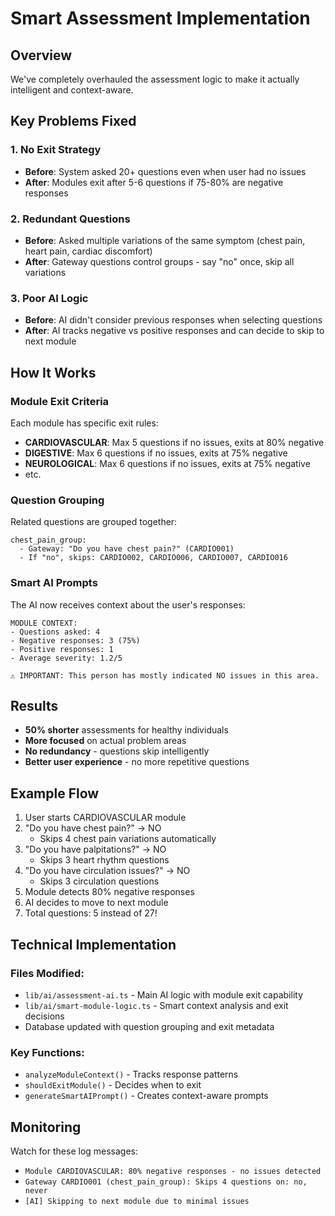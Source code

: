 # Smart Assessment Implementation

## Overview

We've completely overhauled the assessment logic to make it actually intelligent and context-aware.

## Key Problems Fixed

### 1. **No Exit Strategy**

- **Before**: System asked 20+ questions even when user had no issues
- **After**: Modules exit after 5-6 questions if 75-80% are negative responses

### 2. **Redundant Questions**

- **Before**: Asked multiple variations of the same symptom (chest pain, heart pain, cardiac discomfort)
- **After**: Gateway questions control groups - say "no" once, skip all variations

### 3. **Poor AI Logic**

- **Before**: AI didn't consider previous responses when selecting questions
- **After**: AI tracks negative vs positive responses and can decide to skip to next module

## How It Works

### Module Exit Criteria

Each module has specific exit rules:

- **CARDIOVASCULAR**: Max 5 questions if no issues, exits at 80% negative
- **DIGESTIVE**: Max 6 questions if no issues, exits at 75% negative
- **NEUROLOGICAL**: Max 6 questions if no issues, exits at 75% negative
- etc.

### Question Grouping

Related questions are grouped together:

```
chest_pain_group:
  - Gateway: "Do you have chest pain?" (CARDIO001)
  - If "no", skips: CARDIO002, CARDIO006, CARDIO007, CARDIO016
```

### Smart AI Prompts

The AI now receives context about the user's responses:

```
MODULE CONTEXT:
- Questions asked: 4
- Negative responses: 3 (75%)
- Positive responses: 1
- Average severity: 1.2/5

⚠️ IMPORTANT: This person has mostly indicated NO issues in this area.
```

## Results

- **50% shorter** assessments for healthy individuals
- **More focused** on actual problem areas
- **No redundancy** - questions skip intelligently
- **Better user experience** - no more repetitive questions

## Example Flow

1. User starts CARDIOVASCULAR module
2. "Do you have chest pain?" → NO
   - Skips 4 chest pain variations automatically
3. "Do you have palpitations?" → NO
   - Skips 3 heart rhythm questions
4. "Do you have circulation issues?" → NO
   - Skips 3 circulation questions
5. Module detects 80% negative responses
6. AI decides to move to next module
7. Total questions: 5 instead of 27!

## Technical Implementation

### Files Modified:

- `lib/ai/assessment-ai.ts` - Main AI logic with module exit capability
- `lib/ai/smart-module-logic.ts` - Smart context analysis and exit decisions
- Database updated with question grouping and exit metadata

### Key Functions:

- `analyzeModuleContext()` - Tracks response patterns
- `shouldExitModule()` - Decides when to exit
- `generateSmartAIPrompt()` - Creates context-aware prompts

## Monitoring

Watch for these log messages:

- `Module CARDIOVASCULAR: 80% negative responses - no issues detected`
- `Gateway CARDIO001 (chest_pain_group): Skips 4 questions on: no, never`
- `[AI] Skipping to next module due to minimal issues`
